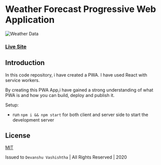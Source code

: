 # Weather Forecast Progressive Web Application
![Weather Data](https://i.imgur.com/3csowzj.png)

### [Live Site](https://web-codegrammer-weather-app.netlify.app/)

## Introduction

In this code repository, i have created a PWA. I have used React with service workers.

By creating this PWA App,i have gained a strong understanding of what PWA is and how you can build, deploy and publish it.

Setup:
- run ```npm i && npm start``` for both client and server side to start the development server

## License 

[MIT](https://github.com/web-codegrammer/Weather-Forecast-Progressive-web-Application/blob/master/LICENSE)

Issued to ```Devanshu Vashishtha``` | All Rights Reserved | 2020

